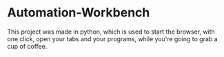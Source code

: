 # Automation-Workbench
This project was made in python, which is used to start the browser, with one click, open your tabs and your programs, while you're going to grab a cup of coffee.
